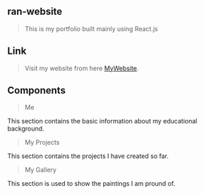 ## ran-website
> This is my portfolio built mainly using React.js

## Link
> Visit my website from here [MyWebsite](https://ran-shang.github.io/ran-website/).

## Components
> Me

This section contains the basic information about my educational background.

> My Projects

This section contains the projects I have created so far.

> My Gallery

This section is used to show the paintings I am pround of.
